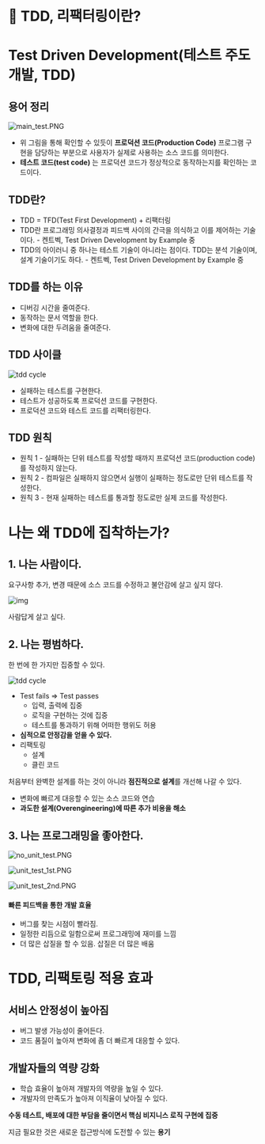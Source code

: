 # 📖 TDD, 리팩터링이란?

# Test Driven Development(테스트 주도 개발, TDD)

## 용어 정리

![main_test.PNG](https://firebasestorage.googleapis.com/v0/b/nextstep-real.appspot.com/o/lesson-attachments%2F-KtjhuyrC6mMND3m57bq%2Fmain_test.PNG?alt=media&token=c25514e2-6e59-49c0-bd92-de58dbb8c1c3)

- 위 그림을 통해 확인할 수 있듯이 **프로덕션 코드(Production Code)** 프로그램 구현을 담당하는 부분으로 사용자가 실제로 사용하는 소스 코드를 의미한다.
- **테스트 코드(test code)** 는 프로덕션 코드가 정상적으로 동작하는지를 확인하는 코드이다.

## TDD란?

- TDD = TFD(Test First Development) + 리팩터링
- TDD란 프로그래밍 의사결정과 피드백 사이의 간극을 의식하고 이를 제어하는 기술이다. - 켄트벡, Test Driven Development by Example 중
- TDD의 아이러니 중 하나는 테스트 기술이 아니라는 점이다. TDD는 분석 기술이며, 설계 기술이기도 하다. - 켄트벡, Test Driven Development by Example 중

## TDD를 하는 이유

- 디버깅 시간을 줄여준다.
- 동작하는 문서 역할을 한다.
- 변화에 대한 두려움을 줄여준다.

## TDD 사이클

![tdd cycle](https://articles.tbscg.com/wp-content/uploads/2015/11/tdd-cycle.png)

- 실패하는 테스트를 구현한다.
- 테스트가 성공하도록 프로덕션 코드를 구현한다.
- 프로덕션 코드와 테스트 코드를 리팩터링한다.

## TDD 원칙

- 원칙 1 - 실패하는 단위 테스트를 작성할 때까지 프로덕션 코드(production code)를 작성하지 않는다.
- 원칙 2 - 컴파일은 실패하지 않으면서 실행이 실패하는 정도로만 단위 테스트를 작성한다.
- 원칙 3 - 현재 실패하는 테스트를 통과할 정도로만 실제 코드를 작성한다.

# 나는 왜 TDD에 집착하는가?

## 1. 나는 사람이다.

요구사항 추가, 변경 때문에 소스 코드를 수정하고 불안감에 살고 싶지 않다.

![img](https://pbs.twimg.com/media/DKzTYhDUQAA_7q2.jpg)

사람답게 살고 싶다.

## 2. 나는 평범하다.

한 번에 한 가지만 집중할 수 있다.

![tdd cycle](https://articles.tbscg.com/wp-content/uploads/2015/11/tdd-cycle.png)

- Test fails => Test passes
  - 입력, 출력에 집중
  - 로직을 구현하는 것에 집중
  - 테스트를 통과하기 위해 어떠한 행위도 허용
- **심적으로 안정감을 얻을 수 있다.**
- 리팩토링
  - 설계
  - 클린 코드

처음부터 완벽한 설계를 하는 것이 아니라
**점진적으로 설계**를 개선해 나갈 수 있다.

- 변화에 빠르게 대응할 수 있는 소스 코드와 연습
- **과도한 설계(Overengineering)에 따른 추가 비용을 해소**

## 3. 나는 프로그래밍을 좋아한다.

![no_unit_test.PNG](https://firebasestorage.googleapis.com/v0/b/nextstep-real.appspot.com/o/lesson-attachments%2F-L8eBiLe5_2QgYFJGIfx%2Fno_unit_test.PNG?alt=media&token=396f34bf-58db-433b-9b00-92996c2a904b)

![unit_test_1st.PNG](https://firebasestorage.googleapis.com/v0/b/nextstep-real.appspot.com/o/lesson-attachments%2F-L8eBiLe5_2QgYFJGIfx%2Funit_test_1st.PNG?alt=media&token=3d5eef46-dbca-4102-b8eb-d6835a4c084c)

![unit_test_2nd.PNG](https://firebasestorage.googleapis.com/v0/b/nextstep-real.appspot.com/o/lesson-attachments%2F-L8eBiLe5_2QgYFJGIfx%2Funit_test_2nd.PNG?alt=media&token=b1448883-a71d-4068-9b08-9f3bd699fc2e)

#### 빠른 피드백을 통한 개발 효율

- 버그를 찾는 시점이 빨라짐.
- 일정한 리듬으로 일함으로써 프로그래밍에 재미를 느낌
- 더 많은 삽질을 할 수 있음. 삽질은 더 많은 배움

# TDD, 리팩토링 적용 효과

## 서비스 안정성이 높아짐

- 버그 발생 가능성이 줄어든다.
- 코드 품질이 높아져 변화에 좀 더 빠르게 대응할 수 있다.

## 개발자들의 역량 강화

- 학습 효율이 높아져 개발자의 역량을 높일 수 있다.
- 개발자의 만족도가 높아져 이직율이 낮아질 수 있다.

**수동 테스트, 배포에 대한 부담을 줄이면서 핵심 비지니스 로직 구현에 집중**

지금 필요한 것은 새로운 접근방식에 도전할 수 있는 **용기**